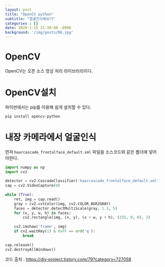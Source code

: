 ```yaml
---
layout: post
title: "OpenCV python"
subtitle: "얼굴인식해보기"
categories : []
date: 2020-1-15 21:30:00 -0900
background: '/img/posts/06.jpg'
---
```


# OpenCV
 OpenCV는 오픈 소스 영상 처리 라이브러리이다.

# OpenCV설치
 파이썬에서는 pip를 이용해 쉽게 설치할 수 있다.
 ```
 pip install opencv-python
 ```

# 내장 카메라에서 얼굴인식
먼저 `haarcascade_frontalface_default.xml` 파일을 소스코드와 같은 폴더에 넣어야한다.

``` python
import numpy as np
import cv2
 
detector = cv2.CascadeClassifier('haarcascade_frontalface_default.xml')
cap = cv2.VideoCapture(0) 
 
while (True):
    ret, img = cap.read()
    gray = cv2.cvtColor(img, cv2.COLOR_BGR2GRAY)
    faces = detector.detectMultiScale(gray, 1.3, 5)
    for (x, y, w, h) in faces:
        cv2.rectangle(img, (x, y), (x + w, y + h), (255, 0, 0), 2)
 
    cv2.imshow('frame', img)
    if cv2.waitKey(1) & 0xFF == ord('q'):
        break
 
cap.release()
cv2.destroyAllWindows()
```
코드 출처 : https://diy-project.tistory.com/79?category=727058

